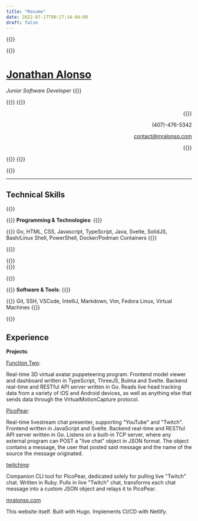 ```yaml
---
title: "Resume"
date: 2022-07-17T00:27:34-04:00
draft: false
---
```


{{<row>}}

{{<item>}}
# [Jonathan Alonso](https://github.com/thatpix3l)

*Junior Software Developer*
{{</item>}}

{{<item>}}
{{<rawhtml>}}
<div style="text-align: right;">
{{</rawhtml>}}

(407)-476-5342

contact@mralonso.com

{{<rawhtml>}}
</div>
{{</rawhtml>}}
{{</item>}}

{{</row>}}

---

## Technical Skills

{{<row>}}

{{<item>}}
**Programming & Technologies**:
{{</item>}}

{{<item>}}
Go, HTML, CSS, Javascript, TypeScript, Java, Svelte, SolidJS, Bash/Linux Shell, PowerShell, Docker/Podman Containers 
{{</item>}}

{{</row>}}

{{<rawhtml>}}
</br>
{{</rawhtml>}}

{{<row>}}

{{<item>}}
**Software & Tools**:
{{</item>}}

{{<item>}}
Git, SSH, VSCode, IntelliJ, Markdown, Vim, Fedora Linux, Virtual Machines
{{</item>}}

{{</row>}}

## Experience
**Projects**:

[Function Two](https://github.com/thatpix3l/fntwo):

Real-time 3D virtual avatar puppeteering program. Frontend model viewer and dashboard written in TypeScript, ThreeJS, Bulma and Svelte. Backend real-time and RESTful API server written in Go. Reads live head tracking data from a variety of iOS and Android devices, as well as anything else that sends data through the VirtualMotionCapture protocol.

[PicoPear](https://github.com/thatpix3l/picopear):

Real-time livestream chat presenter, supporting "YouTube" and "Twitch". Frontend written in JavaScript and Svelte. Backend real-time and RESTful API server written in Go. Listens on a built-in TCP server, where any external program can POST a "live chat" object in JSON format. The object contains a message, the user that posted said message and the name of the source the message originated.

[twitching](https://github.com/thatpix3l/twitching):

Companion CLI tool for PicoPear, dedicated solely for pulling live "Twitch" chat. Written in Ruby. Pulls in live "Twitch" chat, transforms each chat message into a custom JSON object and relays it to PicoPear.

[mralonso.com](https://github.com/thatpix3l/mralonso.com)

This website itself. Built with Hugo. Implements CI/CD with Netlify.